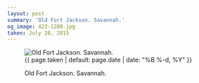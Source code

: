 ```yaml
---
layout: post
summary: 'Old Fort Jackson. Savannah.'
og_image: 423-1280.jpg
taken: July 28, 2015
---
```


<figure class="post">
 <img alt="Old Fort Jackson. Savannah." sizes="(min-width: 700px) 50vw, calc(100vw - 2rem)" src="{{ site.assets_url }}/423-640.jpg" srcset="{{ site.assets_url }}/423-1280.jpg 1280w, {{ site.assets_url }}/423-960.jpg 960w, {{ site.assets_url }}/423-640.jpg 640w, {{ site.assets_url }}/423-320.jpg 320w"/>
 <figcaption>
  <time>
   {{ page.taken | default: page.date | date: "%B %-d, %Y" }}
  </time>
  <p>
   Old Fort Jackson. Savannah.
  </p>
 </figcaption>
</figure>
